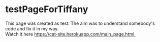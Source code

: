 # testPageForTiffany
This page was created as test. The aim was to understand somebody's code and fix it in my way. <br>
Watch it here https://cat-site.herokuapp.com/main_page.html 
